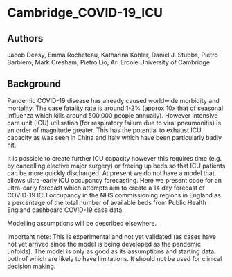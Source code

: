 # Cambridge_COVID-19_ICU

## Authors
Jacob Deasy, Emma Rocheteau, Katharina Kohler, Daniel J. Stubbs, Pietro Barbiero, Mark Cresham, Pietro Lio, Ari Ercole
University of Cambridge

## Background
Pandemic COVID-19 disease has already caused worldwide morbidity and mortality. The case fatality rate is around 1-2% (approx 10x that of seasonal influenza which kills around 500,000 people annually). However intensive care unit (ICU) utilisation (for respiratory failure due to viral pneumonitis) is an order of magnitude greater. This has the potential to exhaust ICU capacity as was seen in China and Italy which have been particularly badly hit.

It is possible to create further ICU capacity however this requires time (e.g. by cancelling elective major surgery) or freeing up beds so that ICU patients can be more quickly discharged. At present we do not have a model that allows ultra-early ICU occupancy forecasting. Here we present code for an ultra-early forecast which attempts aim to create a 14 day forecast of COVID-19 ICU occupancy in the NHS commissioning regions in England as a percentage of the total number of available beds from Public Health England dashboard COVID-19 case data.

Modelling assumptions will be described elsewhere.

Important note: This is experimental and not yet validated (as cases have not yet arrived since the model is being developed as the pandemic unfolds). The model is only as good as its assumptions and starting data both of which are likely to have limitations. It should not be used for clinical decision making.

